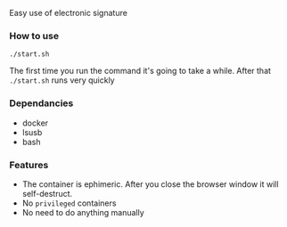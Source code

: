 Easy use of electronic signature

### How to use

    ./start.sh

The first time you run the command it's going to take a while. After that `./start.sh` runs very quickly

### Dependancies

* docker
* lsusb
* bash

### Features

* The container is ephimeric. After you close the browser window it will self-destruct.
* No `privileged` containers
* No need to do anything manually
